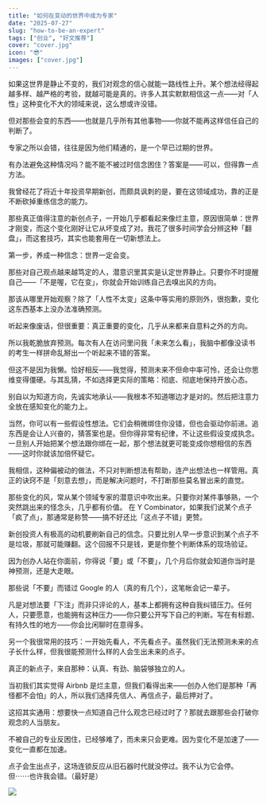 ```yaml
---
title: "如何在变动的世界中成为专家"
date: "2025-07-27"
slug: "how-to-be-an-expert"
tags: ["创业", "好文推荐"]
cover: "cover.jpg"
icon: "😎"
images: ["cover.jpg"]
---
```

如果这世界是静止不变的，我们对观念的信心就能一路线性上升。某个想法经得起越多样、越严格的考验，就越可能是真的。许多人其实默默相信这一点——对「人性」这种变化不大的领域来说，这么想或许没错。



但对那些会变的东西——也就是几乎所有其他事物——你就不能再这样信任自己的判断了。



专家之所以会错，往往是因为他们精通的，是一个早已过期的世界。



有办法避免这种情况吗？能不能不被过时信念困住？答案是——可以，但得靠一点方法。



我曾经花了将近十年投资早期新创，而颇具讽刺的是，要在这领域成功，靠的正是不断砍掉重练信念的能力。



那些真正值得注意的新创点子，一开始几乎都看起来像烂主意，原因很简单：世界才刚变，而这个变化刚好让它从坏变成了对。我花了很多时间学会分辨这种「翻盘」，而这套技巧，其实也能套用在一切新想法上。



第一步，养成一种信念：世界一定会变。



那些对自己观点越来越笃定的人，潜意识里其实是认定世界静止。只要你不时提醒自己——「不是喔，它在变」，你就会开始训练自己去嗅出风的方向。



那该从哪里开始观察？除了「人性不太变」这条中等实用的原则外，很抱歉，变化这东西基本上没办法准确预测。



听起来像废话，但很重要：真正重要的变化，几乎从来都来自意料之外的方向。



所以我乾脆放弃预测。每次有人在访问里问我「未来怎么看」，我脑中都像没读书的考生一样拼命乱掰出一个听起来不错的答案。



但这不是因为我懒。恰好相反——我觉得，预测未来不但命中率可怜，还会让你思维变得僵硬。与其乱猜，不如选择更实际的策略：彻底、彻底地保持开放心态。



别自以为知道方向，先诚实地承认——我根本不知道哪边才是对的。然后把注意力全放在感知变化的能力上。



当然，你可以有一些假设性想法。它们会稍微绑住你没错，但也会驱动你前进。追东西是会让人兴奋的，猜答案也是。但你得非常有纪律，不让这些假设变成执念。
一旦别人开始把某个想法跟你绑在一起，那个想法就更可能变成你想相信的东西——这时你就该加倍怀疑它。



我相信，这种偏被动的做法，不只对判断想法有帮助，连产出想法也一样管用。真正的诀窍不是「刻意去想」，而是解决问题时，不打断那些莫名冒出来的直觉。



那些变化的风，常从某个领域专家的潜意识中吹出来。只要你对某件事够熟，一个突然跳出来的怪念头，几乎都有价值。
在 Y Combinator，如果我们说某个点子「疯了点」，那通常是称赞——搞不好还比「这点子不错」更赞。



新创投资人有极高的动机要刷新自己的信念。只要比别人早一步意识到某个点子不是垃圾，那就可能赚翻。这个回报不只是钱，更是你整个判断体系的现场验证。



因为创办人站在你面前，你得说「要」或「不要」，几个月后你就会知道你当时是神预测，还是大走眼。



那些说「不要」而错过 Google 的人（真的有几个），这笔帐会记一辈子。



凡是对想法要「下注」而非只评论的人，基本上都拥有这种自我纠错压力。任何人，只要愿意，也能拥有这种压力——你只要公开写下自己的判断。写在有标题、有持久性的地方——你会比闲聊时在意得多。



另一个我很常用的技巧：一开始先看人，不先看点子。虽然我们无法预测未来的点子长什么样，但我很能预测什么样的人会生出未来的点子。



真正的新点子，来自那种：认真、有劲、脑袋够独立的人。



当初我们其实觉得 Airbnb 是烂主意，但我们看得出来——创办人他们是那种「再怪都不会怕」的人，所以我们选择先信人、再信点子，最后押对了。



这招其实通用：想要快一点知道自己什么观念已经过时了？那就去跟那些会打破你观念的人当朋友。



不被自己的专业反困住，已经够难了，而未来只会更难。因为变化不是加速了——变化一直都在加速。



点子会生出点子，这场连锁反应从旧石器时代就没停过。我不认为它会停。
但⋯⋯也许我会错。（最好是）




![](https://prod-files-secure.s3.us-west-2.amazonaws.com/112d0858-5090-4d34-a606-b75eb8d65fd2/46476355-9cf3-4e99-9b7a-3531bc426380/1000202064.png?X-Amz-Algorithm=AWS4-HMAC-SHA256&X-Amz-Content-Sha256=UNSIGNED-PAYLOAD&X-Amz-Credential=ASIAZI2LB4667MK3U6LA%2F20250819%2Fus-west-2%2Fs3%2Faws4_request&X-Amz-Date=20250819T211233Z&X-Amz-Expires=3600&X-Amz-Security-Token=IQoJb3JpZ2luX2VjEH0aCXVzLXdlc3QtMiJIMEYCIQCkeNLvFLE7p%2BBzc6jRO7odiAYEEZq3bBUoAFF5xggkXgIhAKmRFII9jFJczL%2F%2FnQoeYBdFRG6GOMLz1hxKcFSKvI0DKogECMb%2F%2F%2F%2F%2F%2F%2F%2F%2F%2FwEQABoMNjM3NDIzMTgzODA1IgyBt%2FLUWBoslM0nybEq3AM%2FJZO%2BJwFGzC6neyOTtB3E3yPWBJKyrh7S3rT7o%2B3%2Fvx2paW%2Fo301No8MZonROxqf1B40lqOy7OzHLWv9Iw3eZUxKI%2FyfJSo7iEy3OqUfsw4Mkz5TdIhkTiM4InnDq8MJtjGo%2FgIA9USDBRPO%2BseR%2F1%2B%2FZO%2FqGitX6gvOqDZ2E4taN3SmJZcKuBF1WUDUIbxkVFhQ5y1W0w1EFXQboVz7uunKAyWnNw8CtCHsNcjlqMByYMWm8nSsAYKhlU3qlYPSpGX%2FhDMMXrFG%2FVOOB3pbJE5eibHC%2F%2FCPvoetNR%2Fe0oPQo4c6KgGXtmr9smD3FSnNyqA2w%2BUgctX7rfsrz2QBzJFxYFofh5RkyO6yODOmNGV2lUDfnWi2Jdtpg3A%2BkKOkp0JdhvuJjeNieO2x2DGtFoapEsYWYHubeCBqgx9G6PUFxu2egcUplIN%2F49sgF%2F5y%2BXfNgOqymILq3nNZmtXnyGyW9lNEZK3LxEj5o1H0v4Gj2GSJdf7WHIfTAenkCODKmS2MU4GVuDbOdlztZyxwQHDz%2BlkI9XD4RiELWhQhjwNytIiVRzOpaRrWbeCBThEtkhC%2FBZ0QdS449ubsm%2FRdgvVCtYsz2FLAf494eKKMELfyfjvwNvZZ8FuQ1WzCkzZPFBjqkAc5CuGArqdl971mGG71JztMB69UKixwLczsmddtUAIOCTLUvdlpUNQWbkM37pfwzv2OOdhdV448DUdZi175ahD0zVZKqBXFM2PqUKjBQlRI3AyXpthbhZljVnWYxwTk55w%2F4koyToQC9d2br8LnBlSU69P1cff26FtOXa1TAPwhc%2F2XcAqUnqd2jvzzeptXEwLelG98P18d31T71AHxj14H0xbhh&X-Amz-Signature=9040fa288dffafc710ff7278e30d3c7b36cc3634c853e903dfe00f42455dc675&X-Amz-SignedHeaders=host&x-amz-checksum-mode=ENABLED&x-id=GetObject)

